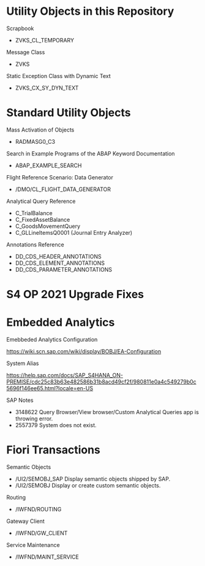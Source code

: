# Utility Objects in this Repository
Scrapbook
- ZVKS_CL_TEMPORARY

Message Class
- ZVKS

Static Exception Class with Dynamic Text
- ZVKS_CX_SY_DYN_TEXT

# Standard Utility Objects

Mass Activation of Objects
- RADMASG0_C3

Search in Example Programs of the ABAP Keyword Documentation
- ABAP_EXAMPLE_SEARCH

Flight Reference Scenario: Data Generator
- /DMO/CL_FLIGHT_DATA_GENERATOR

Analytical Query Reference
- C_TrialBalance
- C_FixedAssetBalance
- C_GoodsMovementQuery
- C_GLLineItemsQ0001 (Journal Entry Analyzer)

Annotations Reference
- DD_CDS_HEADER_ANNOTATIONS
- DD_CDS_ELEMENT_ANNOTATIONS
- DD_CDS_PARAMETER_ANNOTATIONS

# S4 OP 2021 Upgrade Fixes

# Embedded Analytics

Emebbeded Analytics Configuration

https://wiki.scn.sap.com/wiki/display/BOBJ/EA-Configuration

System Alias

https://help.sap.com/docs/SAP_S4HANA_ON-PREMISE/cdc25c83b63e482586b31b8acd49cf2f/980811e0a4c549279b0c5696f146ee65.html?locale=en-US

SAP Notes
- 3148622 Query Browser/View browser/Custom Analytical Queries app is throwing error.
- 2557379 System does not exist.

# Fiori Transactions

Semantic Objects
- /UI2/SEMOBJ_SAP Display semantic objects shipped by SAP.
- /UI2/SEMOBJ Display or create custom semantic objects.

Routing
- /IWFND/ROUTING

Gateway Client
- /IWFND/GW_CLIENT

Service Maintenance
- /IWFND/MAINT_SERVICE
